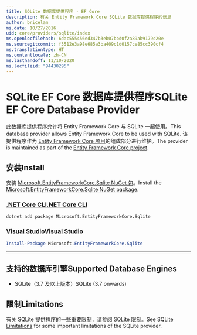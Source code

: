 ```yaml
---
title: SQLite 数据库提供程序 - EF Core
description: 有关 Entity Framework Core SQLite 数据库提供程序的信息
author: bricelam
ms.date: 10/27/2016
uid: core/providers/sqlite/index
ms.openlocfilehash: 6dac555456ed347b3eb07bbd0f2a89ab9179d20e
ms.sourcegitcommit: f3512e3a98e685a3ba409c1d0157ce85cc390cf4
ms.translationtype: HT
ms.contentlocale: zh-CN
ms.lasthandoff: 11/10/2020
ms.locfileid: "94430295"
---
```

# <a name="sqlite-ef-core-database-provider"></a><span data-ttu-id="73042-103">SQLite EF Core 数据库提供程序</span><span class="sxs-lookup"><span data-stu-id="73042-103">SQLite EF Core Database Provider</span></span>

<span data-ttu-id="73042-104">此数据库提供程序允许将 Entity Framework Core 与 SQLite 一起使用。</span><span class="sxs-lookup"><span data-stu-id="73042-104">This database provider allows Entity Framework Core to be used with SQLite.</span></span> <span data-ttu-id="73042-105">该提供程序作为 [Entity Framework Core 项目](https://github.com/dotnet/efcore)的组成部分进行维护。</span><span class="sxs-lookup"><span data-stu-id="73042-105">The provider is maintained as part of the [Entity Framework Core project](https://github.com/dotnet/efcore).</span></span>

## <a name="install"></a><span data-ttu-id="73042-106">安装</span><span class="sxs-lookup"><span data-stu-id="73042-106">Install</span></span>

<span data-ttu-id="73042-107">安装 [Microsoft.EntityFrameworkCore.Sqlite NuGet 包](https://www.nuget.org/packages/Microsoft.EntityFrameworkCore.Sqlite/)。</span><span class="sxs-lookup"><span data-stu-id="73042-107">Install the [Microsoft.EntityFrameworkCore.Sqlite NuGet package](https://www.nuget.org/packages/Microsoft.EntityFrameworkCore.Sqlite/).</span></span>

### <a name="net-core-cli"></a>[<span data-ttu-id="73042-108">.NET Core CLI</span><span class="sxs-lookup"><span data-stu-id="73042-108">.NET Core CLI</span></span>](#tab/dotnet-core-cli)

```dotnetcli
dotnet add package Microsoft.EntityFrameworkCore.Sqlite
```

### <a name="visual-studio"></a>[<span data-ttu-id="73042-109">Visual Studio</span><span class="sxs-lookup"><span data-stu-id="73042-109">Visual Studio</span></span>](#tab/vs)

```powershell
Install-Package Microsoft.EntityFrameworkCore.Sqlite
```

***

## <a name="supported-database-engines"></a><span data-ttu-id="73042-110">支持的数据库引擎</span><span class="sxs-lookup"><span data-stu-id="73042-110">Supported Database Engines</span></span>

* <span data-ttu-id="73042-111">SQLite（3.7 及以上版本）</span><span class="sxs-lookup"><span data-stu-id="73042-111">SQLite (3.7 onwards)</span></span>

## <a name="limitations"></a><span data-ttu-id="73042-112">限制</span><span class="sxs-lookup"><span data-stu-id="73042-112">Limitations</span></span>

<span data-ttu-id="73042-113">有关 SQLite 提供程序的一些重要限制，请参阅 [SQLite 限制](xref:core/providers/sqlite/limitations)。</span><span class="sxs-lookup"><span data-stu-id="73042-113">See [SQLite Limitations](xref:core/providers/sqlite/limitations) for some important limitations of the SQLite provider.</span></span>
